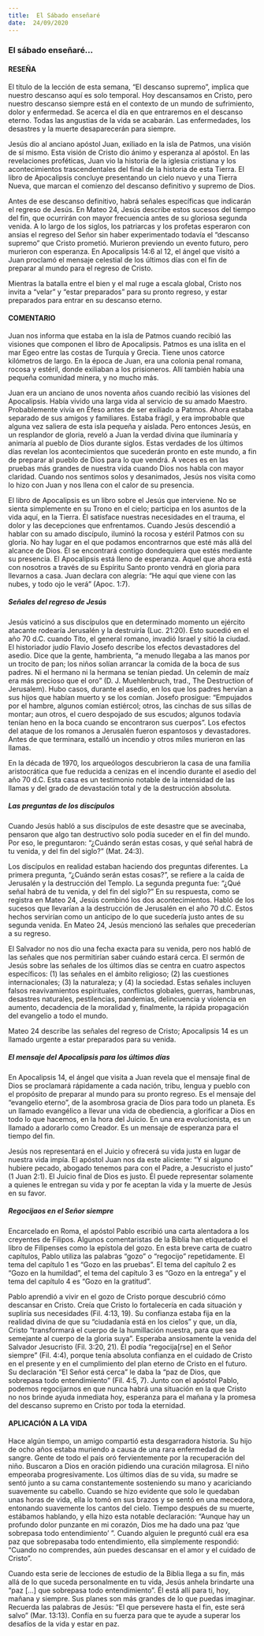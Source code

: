 ```yaml
---
title:  El Sábado enseñaré
date:  24/09/2020
---
```


### El sábado enseñaré...

#### RESEÑA

El título de la lección de esta semana, “El descanso supremo”, implica que nuestro descanso aquí es solo temporal. Hoy descansamos en Cristo, pero nuestro descanso siempre está en el contexto de un mundo de sufrimiento, dolor y enfermedad. Se acerca el día en que entraremos en el descanso eterno. Todas las angustias de la vida se acabarán. Las enfermedades, los desastres y la muerte desaparecerán para siempre.

Jesús dio al anciano apóstol Juan, exiliado en la isla de Patmos, una visión de sí mismo. Esta visión de Cristo dio ánimo y esperanza al apóstol. En las revelaciones proféticas, Juan vio la historia de la iglesia cristiana y los acontecimientos trascendentales del final de la historia de esta Tierra. El libro de Apocalipsis concluye presentando un cielo nuevo y una Tierra Nueva, que marcan el comienzo del descanso definitivo y supremo de Dios.

Antes de ese descanso definitivo, habrá señales específicas que indicarán el regreso de Jesús. En Mateo 24, Jesús describe estos sucesos del tiempo del fin, que ocurrirán con mayor frecuencia antes de su gloriosa segunda venida. A lo largo de los siglos, los patriarcas y los profetas esperaron con ansias el regreso del Señor sin haber experimentado todavía el “descanso supremo” que Cristo prometió. Murieron previendo un evento futuro, pero murieron con esperanza. En Apocalipsis 14:6 al 12, el ángel que visitó a Juan proclamó el mensaje celestial de los últimos días con el fin de preparar al mundo para el regreso de Cristo.

Mientras la batalla entre el bien y el mal ruge a escala global, Cristo nos invita a “velar” y “estar preparados” para su pronto regreso, y estar preparados para entrar en su descanso eterno.

#### COMENTARIO

Juan nos informa que estaba en la isla de Patmos cuando recibió las visiones que componen el libro de Apocalipsis. Patmos es una islita en el mar Egeo entre las costas de Turquía y Grecia. Tiene unos catorce kilómetros de largo. En la época de Juan, era una colonia penal romana, rocosa y estéril, donde exiliaban a los prisioneros. Allí también había una pequeña comunidad minera, y no mucho más.

Juan era un anciano de unos noventa años cuando recibió las visiones del Apocalipsis. Había vivido una larga vida al servicio de su amado Maestro. Probablemente vivía en Éfeso antes de ser exiliado a Patmos. Ahora estaba separado de sus amigos y familiares. Estaba frágil, y era improbable que alguna vez saliera de esta isla pequeña y aislada. Pero entonces Jesús, en un resplandor de gloria, reveló a Juan la verdad divina que iluminaría y animaría al pueblo de Dios durante siglos. Estas verdades de los últimos días revelan los acontecimientos que sucederán pronto en este mundo, a fin de preparar al pueblo de Dios para lo que vendrá. A veces es en las pruebas más grandes de nuestra vida cuando Dios nos habla con mayor claridad. Cuando nos sentimos solos y desanimados, Jesús nos visita como lo hizo con Juan y nos llena con el calor de su presencia.

El libro de Apocalipsis es un libro sobre el Jesús que interviene. No se sienta simplemente en su Trono en el cielo; participa en los asuntos de la vida aquí, en la Tierra. Él satisface nuestras necesidades en el trauma, el dolor y las decepciones que enfrentamos. Cuando Jesús descendió a hablar con su amado discípulo, iluminó la rocosa y estéril Patmos con su gloria. No hay lugar en el que podamos encontrarnos que esté más allá del alcance de Dios. Él se encontrará contigo dondequiera que estés mediante su presencia. El Apocalipsis está lleno de esperanza. Aquel que ahora está con nosotros a través de su Espíritu Santo pronto vendrá en gloria para llevarnos a casa. Juan declara con alegría: “He aquí que viene con las nubes, y todo ojo le verá” (Apoc. 1:7).

##### Señales del regreso de Jesús

Jesús vaticinó a sus discípulos que en determinado momento un ejército atacante rodearía Jerusalén y la destruiría (Luc. 21:20). Esto sucedió en el año 70 d.C. cuando Tito, el general romano, invadió Israel y sitió la ciudad. El historiador judío Flavio Josefo describe los efectos devastadores del asedio. Dice que la gente, hambrienta, “a menudo llegaba a las manos por un trocito de pan; los niños solían arrancar la comida de la boca de sus padres. Ni el hermano ni la hermana se tenían piedad. Un celemín de maíz era más precioso que el oro” (D. J. Muehlenbruch, trad., The Destruction of Jerusalem). Hubo casos, durante el asedio, en los que los padres hervían a sus hijos que habían muerto y se los comían. Josefo prosigue: “Empujados por el hambre, algunos comían estiércol; otros, las cinchas de sus sillas de montar; aun otros, el cuero despojado de sus escudos; algunos todavía tenían heno en la boca cuando se encontraron sus cuerpos”. Los efectos del ataque de los romanos a Jerusalén fueron espantosos y devastadores. Antes de que terminara, estalló un incendio y otros miles murieron en las llamas.

En la década de 1970, los arqueólogos descubrieron la casa de una familia aristocrática que fue reducida a cenizas en el incendio durante el asedio del año 70 d.C. Esta casa es un testimonio notable de la intensidad de las llamas y del grado de devastación total y de la destrucción absoluta.

##### Las preguntas de los discípulos

Cuando Jesús habló a sus discípulos de este desastre que se avecinaba, pensaron que algo tan destructivo solo podía suceder en el fin del mundo. Por eso, le preguntaron: “¿Cuándo serán estas cosas, y qué señal habrá de tu venida, y del fin del siglo?” (Mat. 24:3).

Los discípulos en realidad estaban haciendo dos preguntas diferentes. La primera pregunta, “¿Cuándo serán estas cosas?”, se refiere a la caída de Jerusalén y la destrucción del Templo. La segunda pregunta fue: “¿Qué señal habrá de tu venida, y del fin del siglo?” En su respuesta, como se registra en Mateo 24, Jesús combinó los dos acontecimientos. Habló de los sucesos que llevarían a la destrucción de Jerusalén en el año 70 d.C. Estos hechos servirían como un anticipo de lo que sucedería justo antes de su segunda venida. En Mateo 24, Jesús mencionó las señales que precederían a su regreso.

El Salvador no nos dio una fecha exacta para su venida, pero nos habló de las señales que nos permitirían saber cuándo estará cerca. El sermón de Jesús sobre las señales de los últimos días se centra en cuatro aspectos específicos: (1) las señales en el ámbito religioso; (2) las cuestiones internacionales; (3) la naturaleza; y (4) la sociedad. Estas señales incluyen falsos reavivamientos espirituales, conflictos globales, guerras, hambrunas, desastres naturales, pestilencias, pandemias, delincuencia y violencia en aumento, decadencia de la moralidad y, finalmente, la rápida propagación del evangelio a todo el mundo.

Mateo 24 describe las señales del regreso de Cristo; Apocalipsis 14 es un llamado urgente a estar preparados para su venida.

##### El mensaje del Apocalipsis para los últimos días

En Apocalipsis 14, el ángel que visita a Juan revela que el mensaje final de Dios se proclamará rápidamente a cada nación, tribu, lengua y pueblo con el propósito de preparar al mundo para su pronto regreso. Es el mensaje del “evangelio eterno”, de la asombrosa gracia de Dios para todo un planeta. Es un llamado evangélico a llevar una vida de obediencia, a glorificar a Dios en todo lo que hacemos, en la hora del Juicio. En una era evolucionista, es un llamado a adorarlo como Creador. Es un mensaje de esperanza para el tiempo del fin.

Jesús nos representará en el Juicio y ofrecerá su vida justa en lugar de nuestra vida impía. El apóstol Juan nos da este aliciente: “Y si alguno hubiere pecado, abogado tenemos para con el Padre, a Jesucristo el justo” (1 Juan 2:1). El Juicio final de Dios es justo. Él puede representar solamente a quienes le entregan su vida y por fe aceptan la vida y la muerte de Jesús en su favor.

##### Regocijaos en el Señor siempre

Encarcelado en Roma, el apóstol Pablo escribió una carta alentadora a los creyentes de Filipos. Algunos comentaristas de la Biblia han etiquetado el libro de Filipenses como la epístola del gozo. En esta breve carta de cuatro capítulos, Pablo utiliza las palabras “gozo” o “regocijo” repetidamente. El tema del capítulo 1 es “Gozo en las pruebas”. El tema del capítulo 2 es “Gozo en la humildad”, el tema del capítulo 3 es “Gozo en la entrega” y el tema del capítulo 4 es “Gozo en la gratitud”.

Pablo aprendió a vivir en el gozo de Cristo porque descubrió cómo descansar en Cristo. Creía que Cristo lo fortalecería en cada situación y supliría sus necesidades (Fil. 4:13, 19). Su confianza estaba fija en la realidad divina de que su “ciudadanía está en los cielos” y que, un día, Cristo “transformará el cuerpo de la humillación nuestra, para que sea semejante al cuerpo de la gloria suya”. Esperaba ansiosamente la venida del Salvador Jesucristo (Fil. 3:20, 21). Él podía “regocija[rse] en el Señor siempre” (Fil. 4:4), porque tenía absoluta confianza en el cuidado de Cristo en el presente y en el cumplimiento del plan eterno de Cristo en el futuro. Su declaración “El Señor está cerca” le daba la “paz de Dios, que sobrepasa todo entendimiento” (Fil. 4:5, 7). Junto con el apóstol Pablo, podemos regocijarnos en que nunca habrá una situación en la que Cristo no nos brinde ayuda inmediata hoy, esperanza para el mañana y la promesa del descanso supremo en Cristo por toda la eternidad.

#### APLICACIÓN A LA VIDA

Hace algún tiempo, un amigo compartió esta desgarradora historia. Su hijo de ocho años estaba muriendo a causa de una rara enfermedad de la sangre. Gente de todo el país oró fervientemente por la recuperación del niño. Buscaron a Dios en oración pidiendo una curación milagrosa. El niño empeoraba progresivamente. Los últimos días de su vida, su madre se sentó junto a su cama constantemente sosteniendo su mano y acariciando suavemente su cabello. Cuando se hizo evidente que solo le quedaban unas horas de vida, ella lo tomó en sus brazos y se sentó en una mecedora, entonando suavemente los cantos del cielo. Tiempo después de su muerte, estábamos hablando, y ella hizo esta notable declaración: “Aunque hay un profundo dolor punzante en mi corazón, Dios me ha dado una paz ‘que sobrepasa todo entendimiento’ ”. Cuando alguien le preguntó cuál era esa paz que sobrepasaba todo entendimiento, ella simplemente respondió: “Cuando no comprendes, aún puedes descansar en el amor y el cuidado de Cristo”.

Cuando esta serie de lecciones de estudio de la Biblia llega a su fin, más allá de lo que suceda personalmente en tu vida, Jesús anhela brindarte una “paz [...] que sobrepasa todo entendimiento”. Él está allí para ti, hoy, mañana y siempre. Sus planes son más grandes de lo que puedas imaginar. Recuerda las palabras de Jesús: “El que persevere hasta el fin, este será salvo” (Mar. 13:13). Confía en su fuerza para que te ayude a superar los desafíos de la vida y estar en paz.